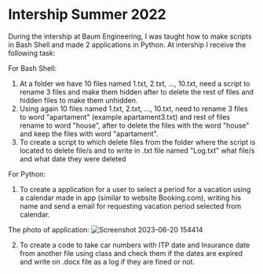 # Intership Summer 2022

During the intership at Baum Engineering, I was taught how to make scripts in Bash Shell and made 2 applications in Python.
At intership I receive the following task:

For Bash Shell:
1. At a folder we have 10 files named 1.txt, 2.txt, ..., 10.txt, need a script to rename 3 files and make them hidden after to delete the rest of files and hidden files to make them unhidden.
2. Using again 10 files named 1.txt, 2.txt, ..., 10.txt, need to rename 3 files to word "apartament" (example apartament3.txt) and rest of files rename to word "house", after to delete the files with the word "house" and keep the files with word "apartament".
3. To create a script to which delete files from the folder where the script is located to delete file/s and to write in .txt file named "Log.txt" what file/s and what date they were deleted

For Python:
1. To create a application for a user to select a period for a vacation using a calendar made in app (similar to website Booking.com), writing his name and send a email for requesting vacation period selected from calendar.

The photo of application:
![Screenshot 2023-06-20 154414](https://github.com/Cristian-UTD/Intership-Summer-2022/assets/108021735/b2005cc4-64f0-4ef4-95fc-647c25f5a592)

2. To create a code to take car numbers with ITP date and Insurance date from another file using class and check them if the dates are expired and write on .docx file as a log if they are fined or not.
